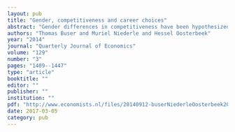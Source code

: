 ```yaml
---
layout: pub
title: "Gender, competitiveness and career choices"
abstract: "Gender differences in competitiveness have been hypothesized as a potential explanation for gender differences in education and labor market outcomes. We examine the predictive power of a standard laboratory experimental measure of competitiveness for the later important choice of academic track of secondary school students in the Netherlands. Although boys and girls display similar levels of academic ability, boys choose substantially more prestigious academic tracks, where more prestigious tracks are more math- and science-intensive. Our experimental measure shows that boys are also substantially more competitive than girls. We find that competitiveness is strongly positively correlated with choosing more prestigious academic tracks even conditional on academic ability. Most important, we find that the gender difference in competitiveness accounts for a substantial portion (about 20%) of the gender difference in track choice."
authors: "Thomas Buser and Muriel Niederle and Hessel Oosterbeek"
year: "2014"
journal: "Quarterly Journal of Economics"
volume: "129"
number: "3"
pages: "1409--1447"
type: "article"
booktitle: ""
editor: ""
publisher: ""
institution: ""
pdf: "http://www.economists.nl/files/20140912-buserNiederleOosterbeek2014qje.pdf"
date: 2017-03-05
category: pub
---
```

